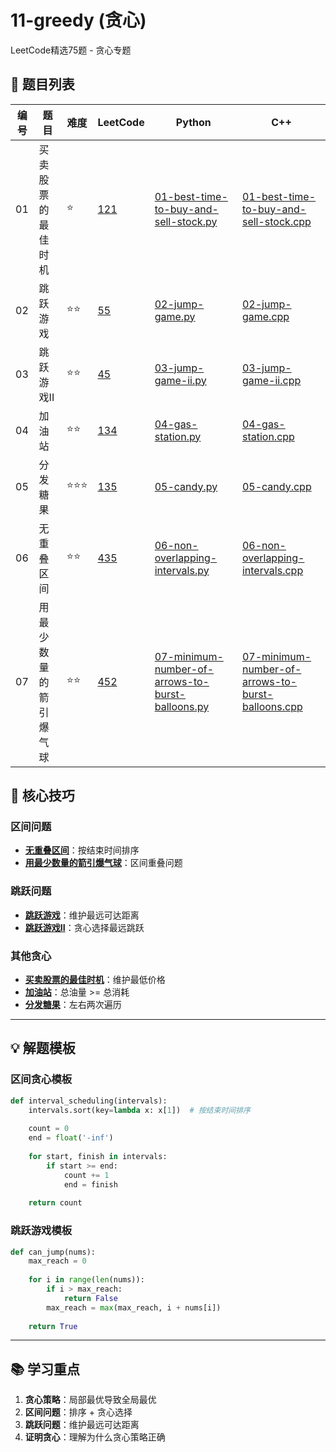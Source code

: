 # 11-greedy (贪心)

LeetCode精选75题 - 贪心专题

## 📝 题目列表

| 编号 | 题目 | 难度 | LeetCode | Python | C++ |
|------|------|------|----------|--------|-----|
| 01 | 买卖股票的最佳时机 | ⭐ | [121](https://leetcode.cn/problems/best-time-to-buy-and-sell-stock/) | [01-best-time-to-buy-and-sell-stock.py](./01-best-time-to-buy-and-sell-stock.py) | [01-best-time-to-buy-and-sell-stock.cpp](./01-best-time-to-buy-and-sell-stock.cpp) |
| 02 | 跳跃游戏 | ⭐⭐ | [55](https://leetcode.cn/problems/jump-game/) | [02-jump-game.py](./02-jump-game.py) | [02-jump-game.cpp](./02-jump-game.cpp) |
| 03 | 跳跃游戏II | ⭐⭐ | [45](https://leetcode.cn/problems/jump-game-ii/) | [03-jump-game-ii.py](./03-jump-game-ii.py) | [03-jump-game-ii.cpp](./03-jump-game-ii.cpp) |
| 04 | 加油站 | ⭐⭐ | [134](https://leetcode.cn/problems/gas-station/) | [04-gas-station.py](./04-gas-station.py) | [04-gas-station.cpp](./04-gas-station.cpp) |
| 05 | 分发糖果 | ⭐⭐⭐ | [135](https://leetcode.cn/problems/candy/) | [05-candy.py](./05-candy.py) | [05-candy.cpp](./05-candy.cpp) |
| 06 | 无重叠区间 | ⭐⭐ | [435](https://leetcode.cn/problems/non-overlapping-intervals/) | [06-non-overlapping-intervals.py](./06-non-overlapping-intervals.py) | [06-non-overlapping-intervals.cpp](./06-non-overlapping-intervals.cpp) |
| 07 | 用最少数量的箭引爆气球 | ⭐⭐ | [452](https://leetcode.cn/problems/minimum-number-of-arrows-to-burst-balloons/) | [07-minimum-number-of-arrows-to-burst-balloons.py](./07-minimum-number-of-arrows-to-burst-balloons.py) | [07-minimum-number-of-arrows-to-burst-balloons.cpp](./07-minimum-number-of-arrows-to-burst-balloons.cpp) |

## 🎯 核心技巧

### 区间问题
- **[无重叠区间](./06-non-overlapping-intervals.py)**：按结束时间排序
- **[用最少数量的箭引爆气球](./07-minimum-number-of-arrows-to-burst-balloons.py)**：区间重叠问题

### 跳跃问题
- **[跳跃游戏](./02-jump-game.py)**：维护最远可达距离
- **[跳跃游戏II](./03-jump-game-ii.py)**：贪心选择最远跳跃

### 其他贪心
- **[买卖股票的最佳时机](./01-best-time-to-buy-and-sell-stock.py)**：维护最低价格
- **[加油站](./04-gas-station.py)**：总油量 >= 总消耗
- **[分发糖果](./05-candy.py)**：左右两次遍历

---

## 💡 解题模板

### 区间贪心模板
```python
def interval_scheduling(intervals):
    intervals.sort(key=lambda x: x[1])  # 按结束时间排序
    
    count = 0
    end = float('-inf')
    
    for start, finish in intervals:
        if start >= end:
            count += 1
            end = finish
    
    return count
```

### 跳跃游戏模板
```python
def can_jump(nums):
    max_reach = 0
    
    for i in range(len(nums)):
        if i > max_reach:
            return False
        max_reach = max(max_reach, i + nums[i])
    
    return True
```

---

## 📚 学习重点

1. **贪心策略**：局部最优导致全局最优
2. **区间问题**：排序 + 贪心选择
3. **跳跃问题**：维护最远可达距离
4. **证明贪心**：理解为什么贪心策略正确
